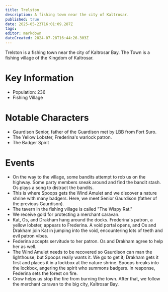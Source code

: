 ```yaml
---
title: Trelston
description: A fishing town near the city of Kaltrosar.
published: true
date: 2025-05-23T16:01:09.287Z
tags: 
editor: markdown
dateCreated: 2024-07-28T16:44:26.303Z
---
```


Trelston is a fishing town near the city of Kaltrosar Bay. The Town is a fishing village of the Kingdom of Kaltrosar.

# Key Information
- Population: 236
- Fishing Village

# Notable Characters
- Gaurdison Senior, father of the Guardison met by LBB from Fort Suro.
- The Yellow Lobster, Frederina's warlock patron.
- The Badger Spirit

# Events
- On the way to the village, some bandits attempt to rob us on the highway. Some party members sneak around and find the bandit stash. Os plays a song to distract the bandits.
- This is where Spoops gets the Wind Amulet and we discover a nature shrine with many badgers. Here, we meet Senior Gaurdison (father of the previous Gaurdison).
- The tavern in the fishing village is called "The Wispy Rat."
- We receive gold for protecting a merchant caravan.
- Kat, Os, and Drakham hang around the docks. Frederina's patron, a yellow lobster, appears to Frederina. A void portal opens, and Os and Drakham join Kat in jumping into the void, encountering lots of teeth and evil patron vibes.
- Federina accepts servitude to her patron. Os and Drakham agree to help her as well.
- The Wind Amulet needs to be recovered so Gaurdison can man the lighthouse, but Spoops really wants it. We go to get it; Drakham gets it first and places it in a lockbox at the nature shrine. Spoops breaks into the lockbox, angering the spirit who summons badgers. In response, Federina sets the forest on fire.
- Crow helps us stop the fire from burning the town. After that, we follow the merchant caravan to the big city, Kaltrosar Bay.